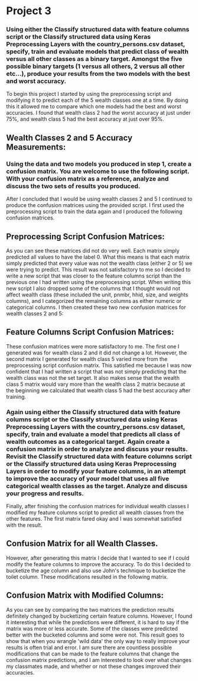 # Project 3

### Using either the Classify structured data with feature columns script or the Classify structured data using Keras Preprocessing Layers with the country_persons.csv dataset, specify, train and evaluate models that predict class of wealth versus all other classes as a binary target. Amongst the five possible binary targets (1 versus all others, 2 versus all other etc...), produce your results from the two models with the best and worst accuracy.

To begin this project I started by using the preprocessing script and modifying it to predict each of the 5 wealth classes one at a time. By doing this it allowed me to compare which one models had the best and worst accuracies. I found that wealth class 2 had the worst accuracy at just under 75%, and wealth class 5 had the best accuracy at just over 95%.

## Wealth Classes 2 and 5 Accuracy Measurements:


### Using the data and two models you produced in step 1, create a confusion matrix. You are welcome to use the following script. With your confusion matrix as a reference, analyze and discuss the two sets of results you produced.

After I concluded that I would be using wealth classes 2 and 5 I continued to produce the confusion matrices using the provided script. I first used the preprocessing script to train the data again and I produced the following confusion matrices.

## Preprocessing Script Confusion Matrices:


As you can see these matrices did not do very well. Each matrix simply predicted all values to have the label 0. What this means is that each matrix simply predicted that every value was not the wealth class (either 2 or 5) we were trying to predict. This result was not satisfactory to me so I decided to write a new script that was closer to the feature columns script than the previous one I had written using the preprocessing script. When writing this new script I also dropped some of the columns that I thought would not affect wealth class (these included the unit, pnmbr, hhid, size, and weights columns), and I categorized the remaining columns as either numeric or categorical columns. I then created these two new confusion matrices for wealth classes 2 and 5:

## Feature Columns Script Confusion Matrices:


These confusion matrices were more satisfactory to me. The first one I generated was for wealth class 2 and it did not change a lot. However, the second matrix I generated for wealth class 5 varied more from the preprocessing script confusion matrix. This satisfied me because I was now confident that I had written a script that was not simply predicting that the wealth class was not the set target. It also makes sense that the wealth class 5 matrix would vary more than the wealth class 2 matrix because at the beginning we calculated that wealth class 5 had the best accuracy after training. 


### Again using either the Classify structured data with feature columns script or the Classify structured data using Keras Preprocessing Layers with the country_persons.csv dataset, specify, train and evaluate a model that predicts all class of wealth outcomes as a categorical target. Again create a confusion matrix in order to analyze and discuss your results. Revisit the Classify structured data with feature columns script or the Classify structured data using Keras Preprocessing Layers in order to modify your feature columns, in an attempt to improve the accuracy of your model that uses all five categorical wealth classes as the target. Analyze and discuss your progress and results.


Finally, after finishing the confusion matrices for individual wealth classes I modified my feature columns script to predict all wealth classes from the other features. The first matrix fared okay and I was somewhat satisfied with the result.

## Confusion Matrix for all Wealth Classes.

However, after generating this matrix I decide that I wanted to see if I could modify the feature columns to improve the accuracy. To do this I decided to bucketize the age column and also use John's technique to bucketize the toilet column. These modifications resulted in the following matrix.

## Confusion Matrix with Modified Columns:


As you can see by comparing the two matrices the prediction results definitely changed by bucketizing certain feature columns. However, I found it interesting that while the predictions were different, it is hard to say if the matrix was more or less accurate. Some of the classes were predicted better with the bucketed columns and some were not. This result goes to show that when you wrangle 'wild data' the only way to really improve your results is often trial and error. I am sure there are countless possible modifications that can be made to the feature columns that change the confusion matrix predictions, and I am interested to look over what changes my classmates made, and whether or not these changes improved their accuracies. 
